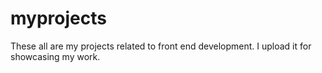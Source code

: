 # myprojects

These all are my projects related to front end development. I upload it for showcasing my work.
